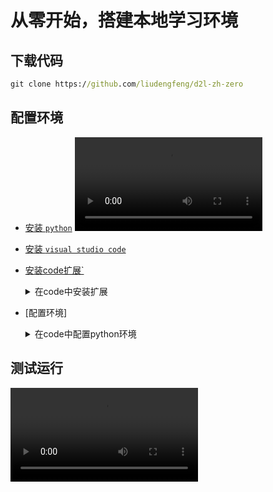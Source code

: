 # 从零开始，搭建本地学习环境

## 下载代码

```cmd
git clone https://github.com/liudengfeng/d2l-zh-zero
```

## 配置环境

+ [安装 `python`](https://www.python.org/downloads/)
    <video controls> <source src="./videos/python.mp4" type="video/mp4"> 您的浏览器不支持 HTML5 视频标签。 </video>

+ [安装 `visual studio code`](https://code.visualstudio.com/Download)

+ [安装code扩展`](https://code.visualstudio.com/)
    <details>
        <summary>在code中安装扩展</summary>
        <ul>
            <video controls> <source src="./videos/extensions.mp4" type="video/mp4"> 您的浏览器不支持 HTML5 视频标签。 </video>
        </ul>
    </details>

+ [配置环境]
    <details>
        <summary>在code中配置python环境</summary>
        <ul>
            <video controls> <source src="./videos/env.mp4" type="video/mp4"> 您的浏览器不支持 HTML5 视频标签。 </video>
        </ul>
    </details>

## 测试运行

<video controls> <source src="./videos/first.mp4" type="video/mp4"> 您的浏览器不支持 HTML5 视频标签。 </video>
